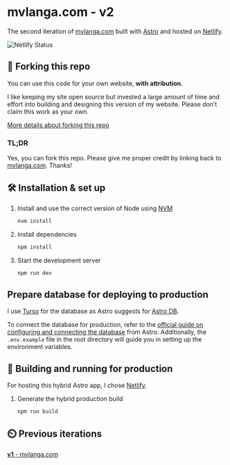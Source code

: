 # mvlanga.com - v2

The second iteration of <a href="https://mvlanga.com" target="_blank">mvlanga.com</a> built
with <a href="https://astro.build/" target="_blank">Astro</a> and hosted
on <a href="https://www.netlify.com/" target="_blank">Netlify</a>.

<img src="https://api.netlify.com/api/v1/badges/8b628505-b368-4637-94db-d3819513e55e/deploy-status" alt="Netlify Status" />

## 🚨 Forking this repo

You can use this code for your own website, **with attribution**.

I like keeping my site open source but invested a large amount of time and effort into building and designing this
version of my website. Please don’t claim this work as your own.

[More details about forking this repo](src/content/blog/2025/04/forking-my-website.md)

### TL;DR

Yes, you can fork this repo. Please give me proper credit by linking back
to [mvlanga.com](https://mvlanga.com). Thanks!

## 🛠 Installation & set up

1. Install and use the correct version of Node using [NVM](https://github.com/nvm-sh/nvm)

   ```sh
   nvm install
   ```

2. Install dependencies

   ```sh
   npm install
   ```

3. Start the development server

   ```sh
   npm run dev
   ```

## Prepare database for deploying to production

I use [Turso](https://turso.tech/) for the database as Astro suggests
for [Astro DB](https://docs.astro.build/en/guides/astro-db/).

To connect the database for production, refer to
the [official guide on configuring and connecting the database](https://docs.astro.build/en/guides/astro-db/#connect-a-libsql-database-for-production)
from Astro. Additionally, the `.env.example` file in the root directory will guide you in setting up the environment
variables.

## 🚀 Building and running for production

For hosting this hybrid Astro app, I chose [Netlify](https://www.netlify.com/).

1. Generate the hybrid production build

   ```sh
   npm run build
   ```

## ⏲️ Previous iterations

[**v1** - mvlanga.com](https://v1.mvlanga.com)